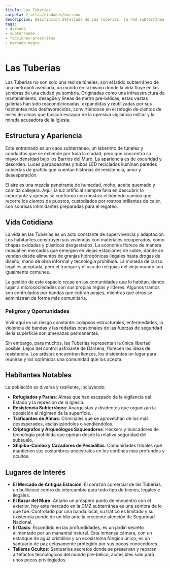```yaml
---
titulo: Las Tuberías
carpeta: 2_atlas/ciudades/darsena
descripcion: Descripción detallada de Las Tuberías, la red subterránea de túneles y la sociedad clandestina que habita bajo Ciudad Dársena.
tags:
- darsena
- subterraneo
- facciones-proscritas
- mercado-negro
---
```


# Las Tuberías

Las Tuberías no son solo una red de túneles; son el latido subterráneo de una metrópoli asediada, un mundo en sí mismo donde la vida fluye en las sombras de una ciudad ya sombría. Originadas como una infraestructura de mantenimiento, desagüe y líneas de metro pre-bélicas, estas vastas galerías han sido reacondicionadas, expandidas y reutilizadas por sus habitantes más desfavorecidos, convirtiéndose en el refugio de cientos de miles de almas que buscan escapar de la opresiva vigilancia militar y la mirada acusadora de la Iglesia.

## Estructura y Apariencia

Este entramado es un caos subterráneo, un laberinto de túneles y conductos que se extiende por toda la ciudad, pero que concentra su mayor densidad bajo los Barrios del Muro. La apariencia es de oscuridad y desorden. Luces parpadeantes y tubos LED reciclados iluminan paredes cubiertas de grafitis que cuentan historias de resistencia, amor y desesperación.

El aire es una mezcla penetrante de humedad, moho, aceite quemado y comida callejera. Aquí, la luz artificial siempre falla en descubrir lo importante y apenas se conforma con mostrar el húmedo camino que recorre los cientos de puestos, custodiados por rostros brillantes de calor, con sonrisas intimidantes preparadas para el regateo.

## Vida Cotidiana

La vida en las Tuberías es un acto constante de supervivencia y adaptación. Los habitantes construyen sus viviendas con materiales recuperados, como chapas oxidadas y plásticos desgastados. La economía florece de manera inusual en mercados que emergen en viejas estaciones de subte, donde se venden desde alimentos de granjas hidropónicas ilegales hasta drogas de diseño, mano de obra informal y tecnología prohibida. La moneda de curso legal es aceptada, pero el trueque y el uso de reliquias del viejo mundo son igualmente comunes.

La gestión de este espacio recae en las comunidades que lo habitan, dando lugar a microsociedades con sus propias reglas y líderes. Algunos tramos son controlados por bandas que cobran peajes, mientras que otros se administran de forma más comunitaria.

### Peligros y Oportunidades

Vivir aquí es un riesgo constante: colapsos estructurales, enfermedades, la violencia de bandas y las redadas ocasionales de las fuerzas de seguridad de la superficie son amenazas permanentes.

Sin embargo, para muchos, las Tuberías representan la única libertad posible. Lejos del control asfixiante de Dársena, florecen las ideas de resistencia. Los artistas encuentran lienzos, los disidentes un lugar para reunirse y los oprimidos una comunidad que los acepta.

## Habitantes Notables

La población es diversa y resiliente, incluyendo:
-   **Refugiados y Parias**: Almas que han escapado de la vigilancia del Estado y la represión de la Iglesia.
-   **Resistencia Subterránea**: Anarquistas y disidentes que organizan la oposición al régimen de la superficie.
-   **Traficantes de Almas**: Criminales que se aprovechan de los más desesperados, esclavizándolos o vendiéndolos.
-   **Criptógrafos y Arqueólogos Saqueadores**: Hackers y buscadores de tecnología prohibida que operan desde la relativa seguridad del subsuelo.
-   **Shipibo-Conibo y Cazadores de Pesadillas**: Comunidades tribales que mantienen sus costumbres ancestrales en los confines más profundos y ocultos.

## Lugares de Interés

-   **El Mercado de Antigua Estación**: El corazón comercial de las Tuberías, un bullicioso centro de intercambio para todo tipo de bienes, legales e ilegales.
-   **El Bazar del Muro**: Antaño un próspero punto de encuentro con el exterior, hoy este mercado en la DMZ subterránea es una sombra de lo que fue. Controlado por una banda local, su tráfico es limitado y su existencia pende de un hilo ante la creciente atención de Seguridad Nacional.
-   **El Oasis**: Escondido en las profundidades, es un jardín secreto alimentado por un manantial natural. Esta inmensa cámara, con un estanque de agua cristalina y un ecosistema fúngico único, es un santuario de paz celosamente protegido por sus pocos conocedores.
-   **Talleres Ocultos**: Santuarios secretos donde se preservan y reparan artefactos tecnológicos del mundo pre-bélico, accesibles solo para unos pocos privilegiados.
